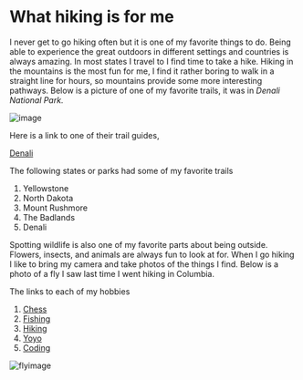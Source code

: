 # What hiking is for me

I never get to go hiking often but it is one of my favorite things to do. Being able to experience the great outdoors in different settings and countries is always amazing. In most states I travel to I find time to take a hike. Hiking in the mountains is the most fun for me, I find it rather boring to walk in a straight line for hours, so mountains provide some more interesting pathways. Below is a picture of one of my favorite trails, it was in _Denali National Park._

![image](https://user-images.githubusercontent.com/65063251/119296747-2b378900-bc1f-11eb-81c5-122df50d1767.png)

Here is a link to one of their trail guides, 

[Denali](https://www.alaska.org/destination/denali-national-park/parks-and-trails)

The following states or parks had some of my favorite trails

1. Yellowstone
2. North Dakota
3. Mount Rushmore
4. The Badlands
5. Denali

Spotting wildlife is also one of my favorite parts about being outside. Flowers, insects, and animals are always fun to look at for. When I go hiking I like to bring my camera and take photos of the things I find. Below is a photo of a fly I saw last time I went hiking in Columbia.

The links to each of my hobbies
1. [Chess](https://github.com/coleblakeman01/Final-Project-IT-1000/blob/main/Chess)
2. [Fishing](https://github.com/coleblakeman01/Final-Project-IT-1000/blob/main/fishing.md)
3. [Hiking](https://github.com/coleblakeman01/Final-Project-IT-1000/blob/main/hiking.md)
4. [Yoyo](https://github.com/coleblakeman01/Final-Project-IT-1000/blob/main/yoyo.md)
5. [Coding](https://github.com/coleblakeman01/Final-Project-IT-1000/blob/main/coding.md)

![flyimage](/images/https://github.com/coleblakeman01/Final-Project-IT-1000/blob/main/images/DSC00257.JPG)
